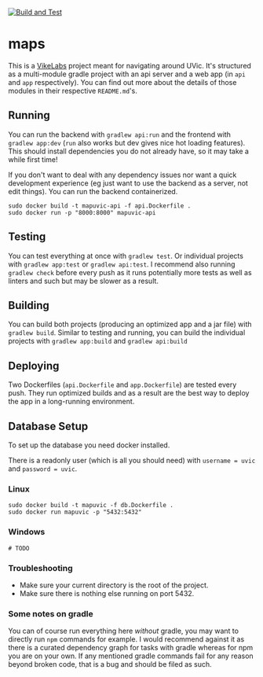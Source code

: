 [![Build and Test](https://github.com/MarcusDunn/maps/actions/workflows/docker-test.yml/badge.svg)](https://github.com/MarcusDunn/maps/actions/workflows/docker-test.yml)

# maps

This is a [VikeLabs](https://www.vikelabs.ca/) project meant for navigating around UVic. It's structured as a
multi-module gradle project with an api server and a web app (in `api` and `app` respectively). You can find out more
about the details of those modules in their respective `README.md`'s.

## Running

You can run the backend with `gradlew api:run` and the frontend with `gradlew app:dev` (`run` also works but dev gives
nice hot loading features). This should install dependencies you do not already have, so it may take a while first time!

If you don't want to deal with any dependency issues nor want a quick development experience (eg just want to use the
backend as a server, not edit things). You can run the backend containerized.

```shell
sudo docker build -t mapuvic-api -f api.Dockerfile .
sudo docker run -p "8000:8000" mapuvic-api
```

## Testing

You can test everything at once with `gradlew test`. Or individual projects with `gradlew app:test`
or `gradlew api:test`. I recommend also running `gradlew check` before every push as it runs potentially more tests as
well as linters and such but may be slower as a result.

## Building

You can build both projects (producing an optimized app and a jar file) with `gradlew build`. Similar to testing and
running, you can build the individual projects with `gradlew app:build` and `gradlew api:build`

## Deploying

Two Dockerfiles (`api.Dockerfile` and `app.Dockerfile`) are tested every push. They run optimized builds and as a result
are the best way to deploy the app in a long-running environment.

## Database Setup

To set up the database you need docker installed.

There is a readonly user (which is all you should need) with `username = uvic` and `password = uvic`. 

### Linux

```shell
sudo docker build -t mapuvic -f db.Dockerfile .
sudo docker run mapuvic -p "5432:5432"   
```

### Windows

```shell
# TODO
```

### Troubleshooting

- Make sure your current directory is the root of the project.
- Make sure there is nothing else running on port 5432.

### Some notes on gradle

You can of course run everything here *without* gradle, you may want to directly run `npm` commands for example. I would
recommend against it as there is a curated dependency graph for tasks with gradle whereas for npm you are on your own.
If any mentioned gradle commands fail for any reason beyond broken code, that is a bug and should be filed as such.
